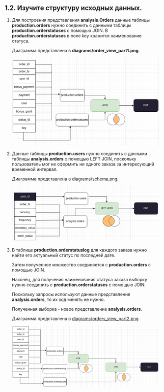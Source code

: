 ## 1.2. Изучите структуру исходных данных.

1. Для построения представления **analysis.Orders** данные таблицы **production.orders** нужно соединить с данными таблицы **production.orderstatuses** с помощью JOIN. В **production.orderstatuses** в поле key хранится наименование статуса.

   Диаграмма представлена в **diagrams/order_view_part1.png**.

   ![title](diagrams/orders_view_part1.png)


2. Данные таблицы **production.users** нужно соединить с данными таблицы **analysis.orders** с помощью LEFT JOIN, поскольку пользователь мог не оформить ни одного заказа за интересующий временной интервал.

   Диаграмма представлена в [diagrams/schema.png](diagrams/schema.png).

   ![title](diagrams/schema.png)

3. В таблице **production.orderstatuslog** для каждого заказа нужно найти его актуальный статус по последней дате. 

   Затем полученное множество соединяется с **production.orders** с помощью JOIN.

   Наконец, для получения наименования статуса заказа выборку нужно соединить с **production.orderstatuses** с помощью JOIN.

   Поскольку запросы используют данные представления **analysis.orders**, то их код менять не нужно.

   Полученная выборка - новое представление **analysis.orders**.

   Диаграмма представлена в [diagrams/orders_view_part2.png](diagrams/orders_view_part2.png).

   ![title](diagrams/orders_view_part2.png)
